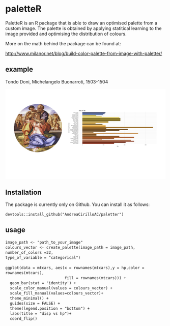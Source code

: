 # paletteR

PaletteR is an R package that is able to draw an optimised palette from a custom image. The palette is obtained by applying statitical learning to the image provided and optimising the distribution of colours.

More on the math behind the package can be found at:

http://www.milanor.net/blog/build-color-palette-from-image-with-paletter/

## example

Tondo Doni, Michelangelo Buonarroti, 1503-1504

<img src="man/figures/example.png" align="center" />

## Installation

The package is currently only on Github. You can install it as follows:

```
devtools::install_github("AndreaCirilloAC/paletter")
```

## usage
```
image_path <- "path_to_your_image"
colours_vector <- create_palette(image_path = image_path,
number_of_colors =32,
type_of_variable = “categorical")

ggplot(data = mtcars, aes(x = rownames(mtcars),y = hp,color = rownames(mtcars),
                          fill = rownames(mtcars))) +
  geom_bar(stat = 'identity') +
  scale_color_manual(values = colours_vector) +
  scale_fill_manual(values=colours_vector)+
  theme_minimal() +
  guides(size = FALSE) +
  theme(legend.position = "bottom") +
  labs(title = "disp vs hp")+
  coord_flip()

```
